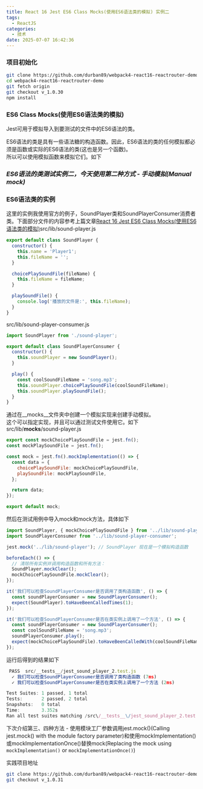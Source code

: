 ```yaml
---
title: React 16 Jest ES6 Class Mocks(使用ES6语法类的模拟) 实例二
tags:
  - ReactJS
categories:
  - 技术
date: 2025-07-07 16:42:36
---
```


### **项目初始化**

```bash
git clone https://github.com/durban89/webpack4-react16-reactrouter-demo.git 
cd webpack4-react16-reactrouter-demo
git fetch origin
git checkout v_1.0.30
npm install
```

### **ES6 Class Mocks(使用ES6语法类的模拟)**

Jest可用于模拟导入到要测试的文件中的ES6语法的类。

ES6语法的类是具有一些语法糖的构造函数。因此，ES6语法的类的任何模拟都必须是函数或实际的ES6语法的类(这也是另一个函数)。  
所以可以使用模拟函数来模拟它们。如下

### *ES6语法的类测试实例二，今天使用第二种方式 - 手动模拟(Manual mock)*

### **ES6语法类的实例**

这里的实例我使用官方的例子，SoundPlayer类和SoundPlayerConsumer消费者类。下面部分文件的内容参考上篇文章[React 16 Jest ES6 Class Mocks(使用ES6语法类的模拟)](https://www.gowhich.com/blog/858)src/lib/sound-player.js

```javascript
export default class SoundPlayer {
  constructor() {
    this.name = 'Player1';
    this.fileName = '';
  }

  choicePlaySoundFile(fileName) {
    this.fileName = fileName;
  }

  playSoundFile() {
    console.log('播放的文件是:', this.fileName);
  }
}
```

src/lib/sound-player-consumer.js

```javascript
import SoundPlayer from './sound-player';

export default class SoundPlayerConsumer {
  constructor() {
    this.soundPlayer = new SoundPlayer();
  }

  play() {
    const coolSoundFileName = 'song.mp3';
    this.soundPlayer.choicePlaySoundFile(coolSoundFileName);
    this.soundPlayer.playSoundFile();
  }
}
```

通过在__mocks__文件夹中创建一个模拟实现来创建手动模拟。  
这个可以指定实现，并且可以通过测试文件使用它。如下  
src/lib/__mocks__/sound-player.js

```javascript
export const mockChoicePlaySoundFile = jest.fn();
const mockPlaySoundFile = jest.fn();

const mock = jest.fn().mockImplementation(() => {
  const data = {
    choicePlaySoundFile: mockChoicePlaySoundFile,
    playSoundFile: mockPlaySoundFile,
  };

  return data;
});

export default mock;
```

然后在测试用例中导入mock和mock方法，具体如下

```javascript
import SoundPlayer, { mockChoicePlaySoundFile } from '../lib/sound-player';
import SoundPlayerConsumer from '../lib/sound-player-consumer';

jest.mock('../lib/sound-player'); // SoundPlayer 现在是一个模拟构造函数

beforeEach(() => {
  // 清除所有实例并调用构造函数和所有方法：
  SoundPlayer.mockClear();
  mockChoicePlaySoundFile.mockClear();
});

it('我们可以检查SoundPlayerConsumer是否调用了类构造函数', () => {
  const soundPlayerConsumer = new SoundPlayerConsumer();
  expect(SoundPlayer).toHaveBeenCalledTimes(1);
});

it('我们可以检查SoundPlayerConsumer是否在类实例上调用了一个方法', () => {
  const soundPlayerConsumer = new SoundPlayerConsumer();
  const coolSoundFileName = 'song.mp3';
  soundPlayerConsumer.play();
  expect(mockChoicePlaySoundFile).toHaveBeenCalledWith(coolSoundFileName);
});
```

运行后得到的结果如下

```javascript
 PASS  src/__tests__/jest_sound_player_2.test.js
  ✓ 我们可以检查SoundPlayerConsumer是否调用了类构造函数 (7ms)
  ✓ 我们可以检查SoundPlayerConsumer是否在类实例上调用了一个方法 (2ms)

Test Suites: 1 passed, 1 total
Tests:       2 passed, 2 total
Snapshots:   0 total
Time:        3.352s
Ran all test suites matching /src\/__tests__\/jest_sound_player_2.test.js/i.
```

下次介绍第三、四种方法 - 使用模块工厂参数调用jest.mock()(Calling jest.mock() with the module factory parameter)和使用mockImplementation()或mockImplementationOnce()替换mock(Replacing the mock using `mockImplementation()` or `mockImplementationOnce()`)

实践项目地址

```bash
git clone https://github.com/durban89/webpack4-react16-reactrouter-demo.git
git checkout v_1.0.31
```
